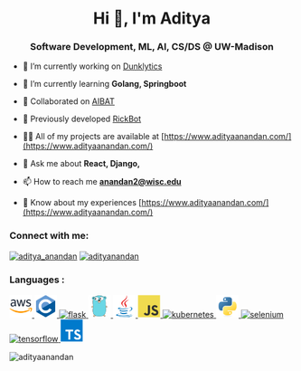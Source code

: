 <h1 align="center">Hi 👋, I'm Aditya</h1>
<h3 align="center">Software Development, ML, AI, CS/DS @ UW-Madison</h3>

- 🔭 I’m currently working on [Dunklytics](https://github.com/adityaanandan/Dunklytics-App)

- 🌱 I’m currently learning **Golang, Springboot**

- 👯 Collaborated on [AIBAT](https://github.com/landerson02/Adatest-App)

- 🤝 Previously developed [RickBot](https://github.com/adityaanandan/RickBot)

- 👨‍💻 All of my projects are available at [https://www.adityaanandan.com/](https://www.adityaanandan.com/)

- 💬 Ask me about **React, Django,**

- 📫 How to reach me **anandan2@wisc.edu**

- 📄 Know about my experiences [https://www.adityaanandan.com/](https://www.adityaanandan.com/)

<h3 align="left">Connect with me:</h3>
<p align="left">
<a href="https://twitter.com/aditya_anandan" target="blank"><img align="center" src="https://raw.githubusercontent.com/rahuldkjain/github-profile-readme-generator/master/src/images/icons/Social/twitter.svg" alt="aditya_anandan" height="30" width="40" /></a>
<a href="https://linkedin.com/in/adityaanandan" target="blank"><img align="center" src="https://raw.githubusercontent.com/rahuldkjain/github-profile-readme-generator/master/src/images/icons/Social/linked-in-alt.svg" alt="adityanandan" height="30" width="40" /></a>
</p>

<h3 align="left">Languages :</h3>


<p align="left"> <a href="https://aws.amazon.com" target="_blank" rel="noreferrer"> <img src="https://raw.githubusercontent.com/devicons/devicon/master/icons/amazonwebservices/amazonwebservices-original-wordmark.svg" alt="aws" width="40" height="40"/> </a> <a href="https://www.cprogramming.com/" target="_blank" rel="noreferrer"> <img src="https://raw.githubusercontent.com/devicons/devicon/master/icons/c/c-original.svg" alt="c" width="40" height="40"/> </a> <a href="https://flask.palletsprojects.com/" target="_blank" rel="noreferrer"> <img src="https://www.vectorlogo.zone/logos/pocoo_flask/pocoo_flask-icon.svg" alt="flask" width="40" height="40"/> </a> <a href="https://golang.org" target="_blank" rel="noreferrer"> <img src="https://raw.githubusercontent.com/devicons/devicon/master/icons/go/go-original.svg" alt="go" width="40" height="40"/> </a> <a href="https://www.java.com" target="_blank" rel="noreferrer"> <img src="https://raw.githubusercontent.com/devicons/devicon/master/icons/java/java-original.svg" alt="java" width="40" height="40"/> </a> <a href="https://developer.mozilla.org/en-US/docs/Web/JavaScript" target="_blank" rel="noreferrer"> <img src="https://raw.githubusercontent.com/devicons/devicon/master/icons/javascript/javascript-original.svg" alt="javascript" width="40" height="40"/> </a> <a href="https://kubernetes.io" target="_blank" rel="noreferrer"> <img src="https://www.vectorlogo.zone/logos/kubernetes/kubernetes-icon.svg" alt="kubernetes" width="40" height="40"/> </a> <a href="https://www.python.org" target="_blank" rel="noreferrer"> <img src="https://raw.githubusercontent.com/devicons/devicon/master/icons/python/python-original.svg" alt="python" width="40" height="40"/> </a> <a href="https://www.selenium.dev" target="_blank" rel="noreferrer"> <img src="https://raw.githubusercontent.com/detain/svg-logos/780f25886640cef088af994181646db2f6b1a3f8/svg/selenium-logo.svg" alt="selenium" width="40" height="40"/> </a> <a href="https://www.tensorflow.org" target="_blank" rel="noreferrer"> <img src="https://www.vectorlogo.zone/logos/tensorflow/tensorflow-icon.svg" alt="tensorflow" width="40" height="40"/> </a> <a href="https://www.typescriptlang.org/" target="_blank" rel="noreferrer"> <img src="https://raw.githubusercontent.com/devicons/devicon/master/icons/typescript/typescript-original.svg" alt="typescript" width="40" height="40"/> </a> </p>

<p><img align="center" src="https://github-readme-streak-stats.herokuapp.com/?user=adityaanandan&" alt="adityaanandan" /></p>
